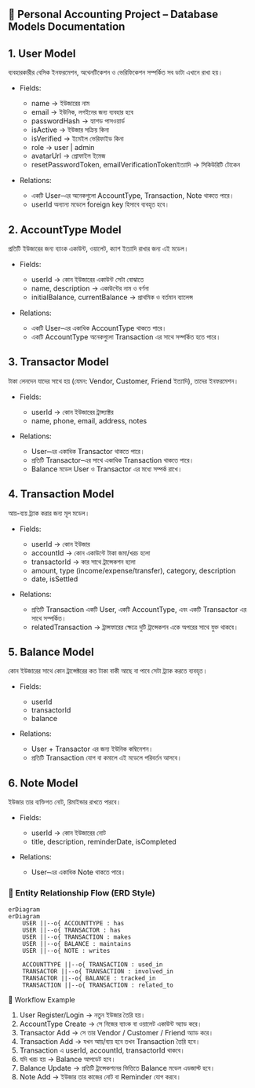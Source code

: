 ## 📒 Personal Accounting Project – Database Models Documentation
## 1. User Model

ব্যবহারকারীর বেসিক ইনফরমেশন, অথেনটিকেশন ও ভেরিফিকেশন সম্পর্কিত সব ডাটা এখানে রাখা হয়।

- Fields:
  - name → ইউজারের নাম
  - email → ইউনিক, লগইনের জন্য ব্যবহার হবে
  - passwordHash → হ্যাশড পাসওয়ার্ড
  - isActive → ইউজার সক্রিয় কিনা
  - isVerified → ইমেইল ভেরিফাইড কিনা
  - role → user | admin
  - avatarUrl → প্রোফাইল ইমেজ
  - resetPasswordToken, emailVerificationTokenইত্যাদি → সিকিউরিটি টোকেন

- Relations:
  - একটি User–এর অনেকগুলো AccountType, Transaction, Note থাকতে পারে।
  - userId অন্যান্য মডেলে foreign key হিসাবে ব্যবহৃত হবে।

## 2. AccountType Model

প্রতিটি ইউজারের জন্য ব্যাংক একাউন্ট, ওয়ালেট, ক্যাশ ইত্যাদি রাখার জন্য এই মডেল।

- Fields:
  - userId → কোন ইউজারের একাউন্ট সেটা বোঝাতে
  - name, description → একাউন্টের নাম ও বর্ণনা
  - initialBalance, currentBalance → প্রাথমিক ও বর্তমান ব্যালেন্স

- Relations:
  - একটি User–এর একাধিক AccountType থাকতে পারে।
  - একটি AccountType অনেকগুলো Transaction এর সাথে সম্পর্কিত হতে পারে।

## 3. Transactor Model

টাকা লেনদেন যাদের সাথে হয় (যেমন: Vendor, Customer, Friend ইত্যাদি), তাদের ইনফরমেশন।

- Fields:
  - userId → কোন ইউজারের ট্রান্স্যাক্টর
  - name, phone, email, address, notes

- Relations:
  - User–এর একাধিক Transactor থাকতে পারে।
  - প্রতিটি Transactor–এর সাথে একাধিক Transaction থাকতে পারে।
  - Balance মডেল User ও Transactor এর মধ্যে সম্পর্ক রাখে।

## 4. Transaction Model

আয়-ব্যয় ট্র্যাক করার জন্য মূল মডেল।

- Fields:
  - userId → কোন ইউজার
  - accountId → কোন একাউন্টে টাকা জমা/খরচ হলো
  - transactorId → কার সাথে ট্রান্সেকশন হলো
  - amount, type (income/expense/transfer), category, description
  - date, isSettled

- Relations:
  - প্রতিটি Transaction একটি User, একটি AccountType, এবং একটি Transactor এর সাথে সম্পর্কিত।
  - relatedTransaction → ট্রান্সফারের ক্ষেত্রে দুটি ট্রান্সেকশন একে অপরের সাথে যুক্ত থাকবে।

## 5. Balance Model

কোন ইউজারের সাথে কোন ট্রান্সেক্টরের কত টাকা বাকী আছে বা পাবে সেটা ট্র্যাক করতে ব্যবহৃত।

- Fields:
  - userId
  - transactorId
  - balance

- Relations:
  - User + Transactor এর জন্য ইউনিক কম্বিনেশন।
  - প্রতিটি Transaction যোগ বা কমালে এই মডেলে পরিবর্তন আসবে।

## 6. Note Model

ইউজার তার ব্যক্তিগত নোট, রিমাইন্ডার রাখতে পারবে।

- Fields:
  - userId → কোন ইউজারের নোট
  - title, description, reminderDate, isCompleted

- Relations:
  - User–এর একাধিক Note থাকতে পারে।

### 🔗 Entity Relationship Flow (ERD Style)
```mermaid 
erDiagram
erDiagram
    USER ||--o{ ACCOUNTTYPE : has
    USER ||--o{ TRANSACTOR : has
    USER ||--o{ TRANSACTION : makes
    USER ||--o{ BALANCE : maintains
    USER ||--o{ NOTE : writes

    ACCOUNTTYPE ||--o{ TRANSACTION : used_in
    TRANSACTOR ||--o{ TRANSACTION : involved_in
    TRANSACTOR ||--o{ BALANCE : tracked_in
    TRANSACTION ||--o{ TRANSACTION : related_to

```
📌 Workflow Example

1. User Register/Login → নতুন ইউজার তৈরি হয়।
1. AccountType Create → সে নিজের ব্যাংক বা ওয়ালেট একাউন্ট অ্যাড করে।
1. Transactor Add → সে তার Vendor / Customer / Friend অ্যাড করে।
1. Transaction Add → যখন আয়/ব্যয় হবে তখন Transaction তৈরি হবে।
1. Transaction এ userId, accountId, transactorId থাকবে।
1. যদি খরচ হয় → Balance আপডেট হবে।
1. Balance Update → প্রতিটি ট্রান্সেকশনের ভিত্তিতে Balance মডেল এডজাস্ট হবে।
1. Note Add → ইউজার তার কাজের নোট বা Reminder যোগ করবে।